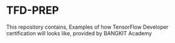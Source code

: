 # TFD-PREP
This repository contains, Examples of how TensorFlow Developer certification will looks like, provided by BANGKIT Academy
